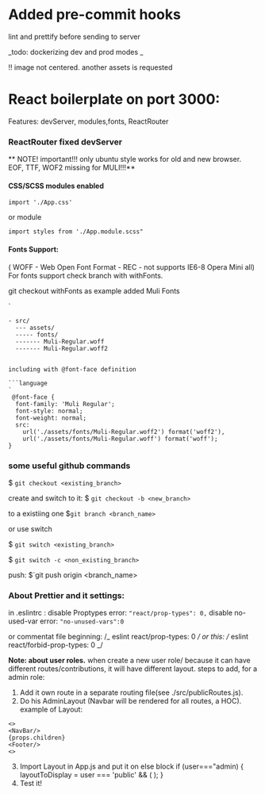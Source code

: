 # Added pre-commit hooks

lint and prettify before sending to server

_todo: dockerizing dev and prod modes
_

!! image not centered. another assets is requested

# React boilerplate on port 3000:

Features: devServer, modules,fonts, ReactRouter

### ReactRouter fixed devServer

**
NOTE! important!!!
only ubuntu style works for old and new browser.
EOF, TTF, WOF2 missing for MULI!!!**

#### CSS/SCSS modules enabled

`import './App.css'`

or module

`import styles from './App.module.scss"`

#### Fonts Support:

( WOFF - Web Open Font Format - REC - not supports IE6-8 Opera Mini all)
For fonts support check branch with withFonts.

git checkout withFonts
as example added Muli Fonts

`

````language
- src/
  --- assets/
  ----- fonts/
  ------- Muli-Regular.woff
  ------- Muli-Regular.woff2


including with @font-face definition

```language
`
 @font-face {
  font-family: 'Muli Regular';
  font-style: normal;
  font-weight: normal;
  src:
    url('./assets/fonts/Muli-Regular.woff2') format('woff2'),
    url('./assets/fonts/Muli-Regular.woff') format('woff');
}
````

### some useful github commands

\$ `git checkout <existing_branch>`

create and switch to it:
\$ `git checkout -b <new_branch>`

to a existiing one
\$`git branch <branch_name>`

or use switch

\$ `git switch <existing_branch>`

\$ `git switch -c <non_existing_branch>`

push: \$`git push origin <branch_name>

### About Prettier and it settings:

in .eslintrc :
disable Proptypes error:
`"react/prop-types": 0,`
disable no-used-var error:
`"no-unused-vars":0`

or commentat file beginning:
/_ eslint react/prop-types: 0 _/
or this:
/_ eslint react/forbid-prop-types: 0 _/

**Note: about user roles.**
when create a new user role/ because it can have different routes/contributions, it will have different layout.
steps to add, for a admin role:

1. Add it own route in a separate routing file(see ./src/publicRoutes.js).
2. Do his AdminLayout (Navbar will be rendered for all routes, a HOC). example of Layout:

```
<>
<NavBar/>
{props.children}
<Footer/>
<>
```

3. Import Layout in App.js and put it on else block
   if (user==="admin) {
   layoutToDisplay = user === 'public' && (
   <AdminLayout>
   <AdminRenderRoutes routes={ADMINROUTES} />
   </AdminLayout>
   );
   }
4. Test it!
